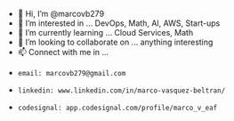 - 👋 Hi, I’m @marcovb279
- 👀 I’m interested in ... DevOps, Math, AI, AWS, Start-ups
- 🌱 I’m currently learning ... Cloud Services, Math
- 💞️ I’m looking to collaborate on ... anything interesting
- 📫 Connect with me in ...
-     email: marcovb279@gmail.com
-     linkedin: www.linkedin.com/in/marco-vasquez-beltran/
-     codesignal: app.codesignal.com/profile/marco_v_eaf

<!---
marcovb279/marcovb279 is a ✨ special ✨ repository because its `README.md` (this file) appears on your GitHub profile.
You can click the Preview link to take a look at your changes.
--->
